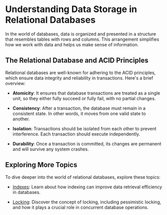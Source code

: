 # Understanding Data Storage in Relational Databases

In the world of databases, data is organized and presented in a structure that resembles tables with rows and columns. This arrangement simplifies how we work with data and helps us make sense of information.

## The Relational Database and ACID Principles

Relational databases are well-known for adhering to the ACID principles, which ensure data integrity and reliability in transactions. Here's a brief overview:

- **Atomicity**: It ensures that database transactions are treated as a single unit, so they either fully succeed or fully fail, with no partial changes.

- **Consistency**: After a transaction, the database must remain in a consistent state. In other words, it moves from one valid state to another.

- **Isolation**: Transactions should be isolated from each other to prevent interference. Each transaction should execute independently.

- **Durability**: Once a transaction is committed, its changes are permanent and will survive any system crashes.

## Exploring More Topics

To dive deeper into the world of relational databases, explore these topics:

- [Indexes](./Indexes/README.md): Learn about how indexing can improve data retrieval efficiency in databases.

- [Locking](./Locking%20[Pessimistic%20Locking]/README.md): Discover the concept of locking, including pessimistic locking, and how it plays a crucial role in concurrent database operations.
